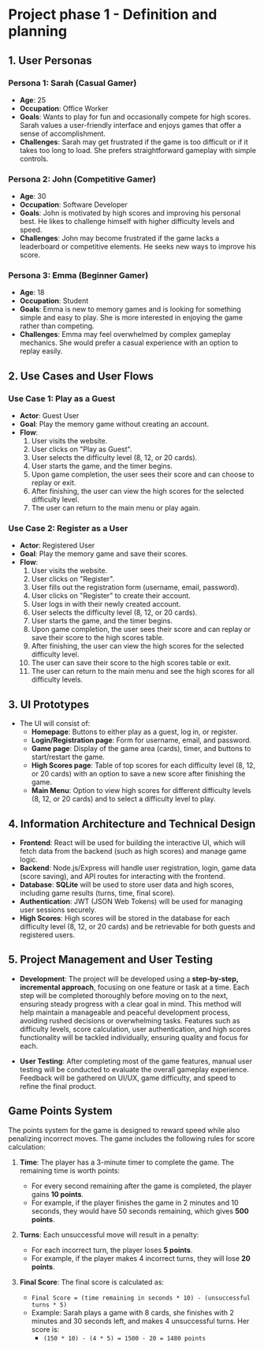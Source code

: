 # Project phase 1 - Definition and planning

## 1. User Personas

### Persona 1: Sarah (Casual Gamer)
- **Age**: 25
- **Occupation**: Office Worker
- **Goals**: Wants to play for fun and occasionally compete for high scores. Sarah values a user-friendly interface and enjoys games that offer a sense of accomplishment.
- **Challenges**: Sarah may get frustrated if the game is too difficult or if it takes too long to load. She prefers straightforward gameplay with simple controls.

### Persona 2: John (Competitive Gamer)
- **Age**: 30
- **Occupation**: Software Developer
- **Goals**: John is motivated by high scores and improving his personal best. He likes to challenge himself with higher difficulty levels and speed.
- **Challenges**: John may become frustrated if the game lacks a leaderboard or competitive elements. He seeks new ways to improve his score.

### Persona 3: Emma (Beginner Gamer)
- **Age**: 18
- **Occupation**: Student
- **Goals**: Emma is new to memory games and is looking for something simple and easy to play. She is more interested in enjoying the game rather than competing.
- **Challenges**: Emma may feel overwhelmed by complex gameplay mechanics. She would prefer a casual experience with an option to replay easily.

## 2. Use Cases and User Flows

### Use Case 1: Play as a Guest
- **Actor**: Guest User
- **Goal**: Play the memory game without creating an account.
- **Flow**:
    1. User visits the website.
    2. User clicks on "Play as Guest".
    3. User selects the difficulty level (8, 12, or 20 cards).
    4. User starts the game, and the timer begins.
    5. Upon game completion, the user sees their score and can choose to replay or exit.
    6. After finishing, the user can view the high scores for the selected difficulty level.
    7. The user can return to the main menu or play again.

### Use Case 2: Register as a User
- **Actor**: Registered User
- **Goal**: Play the memory game and save their scores.
- **Flow**:
    1. User visits the website.
    2. User clicks on "Register".
    3. User fills out the registration form (username, email, password).
    4. User clicks on "Register" to create their account.
    5. User logs in with their newly created account.
    6. User selects the difficulty level (8, 12, or 20 cards).
    7. User starts the game, and the timer begins.
    8. Upon game completion, the user sees their score and can replay or save their score to the high scores table.
    9. After finishing, the user can view the high scores for the selected difficulty level.
    10. The user can save their score to the high scores table or exit.
    11. The user can return to the main menu and see the high scores for all difficulty levels.

## 3. UI Prototypes

- The UI will consist of:
    - **Homepage**: Buttons to either play as a guest, log in, or register.
    - **Login/Registration page**: Form for username, email, and password.
    - **Game page**: Display of the game area (cards), timer, and buttons to start/restart the game.
    - **High Scores page**: Table of top scores for each difficulty level (8, 12, or 20 cards) with an option to save a new score after finishing the game.
    - **Main Menu**: Option to view high scores for different difficulty levels (8, 12, or 20 cards) and to select a difficulty level to play.

## 4. Information Architecture and Technical Design

- **Frontend**: React will be used for building the interactive UI, which will fetch data from the backend (such as high scores) and manage game logic.
- **Backend**: Node.js/Express will handle user registration, login, game data (score saving), and API routes for interacting with the frontend.
- **Database**: **SQLite** will be used to store user data and high scores, including game results (turns, time, final score).
- **Authentication**: JWT (JSON Web Tokens) will be used for managing user sessions securely.
- **High Scores**: High scores will be stored in the database for each difficulty level (8, 12, or 20 cards) and be retrievable for both guests and registered users.

## 5. Project Management and User Testing

- **Development**: The project will be developed using a **step-by-step, incremental approach**, focusing on one feature or task at a time. Each step will be completed thoroughly before moving on to the next, ensuring steady progress with a clear goal in mind. This method will help maintain a manageable and peaceful development process, avoiding rushed decisions or overwhelming tasks. Features such as difficulty levels, score calculation, user authentication, and high scores functionality will be tackled individually, ensuring quality and focus for each.
  
- **User Testing**: After completing most of the game features, manual user testing will be conducted to evaluate the overall gameplay experience. Feedback will be gathered on UI/UX, game difficulty, and speed to refine the final product.


## Game Points System

The points system for the game is designed to reward speed while also penalizing incorrect moves. The game includes the following rules for score calculation:

1. **Time**: The player has a 3-minute timer to complete the game. The remaining time is worth points:
    - For every second remaining after the game is completed, the player gains **10 points**.
    - For example, if the player finishes the game in 2 minutes and 10 seconds, they would have 50 seconds remaining, which gives **500 points**.

2. **Turns**: Each unsuccessful move will result in a penalty:
    - For each incorrect turn, the player loses **5 points**.
    - For example, if the player makes 4 incorrect turns, they will lose **20 points**.

3. **Final Score**: The final score is calculated as:
    - `Final Score = (time remaining in seconds * 10) - (unsuccessful turns * 5)`
    - Example: Sarah plays a game with 8 cards, she finishes with 2 minutes and 30 seconds left, and makes 4 unsuccessful turns. Her score is:
        - `(150 * 10) - (4 * 5) = 1500 - 20 = 1480 points`
